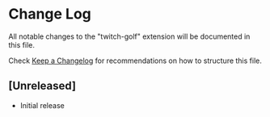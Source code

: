 # Change Log

All notable changes to the "twitch-golf" extension will be documented in this file.

Check [Keep a Changelog](http://keepachangelog.com/) for recommendations on how to structure this file.

## [Unreleased]

- Initial release